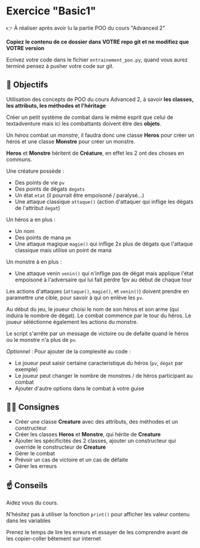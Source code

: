 
# Exercice "Basic1"

👉 À réaliser après avoir lu la partie POO du cours "Advanced 2"

**Copiez le contenu de ce dossier dans VOTRE repo git et ne modifiez que VOTRE version**

Ecrivez votre code dans le fichier `entrainement_poo.py`, quand vous aurez terminé pensez à pusher votre code sur git.

## 🏁 Objectifs
Utilisation des concepts de POO du cours Advanced 2, à savoir **les classes, les attributs, les méthodes et l'héritage**

Créer un petit système de combat dans le même esprit que celui de textadventure mais ici les combattants doivent être des **objets**.

Un *héros* combat un *monstre*, il faudra donc une classe **Heros** pour créer un héros et une classe **Monstre** pour créer un monstre.

**Heros** et **Monstre** héritent de **Créature**, en effet les 2 ont des choses en communs.

Une créature possède :
- Des points de vie `pv`
- Des points de dégats `degats`
- Un état `etat` (il pourrait être empoisoné / paralysé...)
- Une attaque classique `attaque()` (action d'attaquer qui inflige les dégats de l'attribut `degat`)

Un héros a en plus :
- Un nom
- Des points de mana `pm`
- Une attaque magique `magie()` qui inflige 2x plus de dégats que l'attaque classique mais utilise un point de mana

Un monstre à en plus :
- Une attaque venin `venin()` qui n'inflige pas de dégat mais applique l'état empoisoné à l'adversaire qui lui fait perdre 1pv au début de chaque tour

Les actions d'attaques (`attaque()`, `magie()`, et `venin()`) doivent prendre en paramettre une cible, pour savoir à qui on enlève les `pv`.

Au début du jeu, le joueur choisi le nom de son héros et son arme (qui induira le nombre de dégat). Le combat commence par le tour du héros. Le joueur séléctionne également les actions du monstre.

Le script s'arrête par un message de victoire ou de defaite quand le héros ou le monstre n'a plus de `pv`.

*Optionnel* : Pour ajouter de la complexité au code :
- Le joueur peut saisir certaine caracteristique du héros (`pv`, `dégat` par exemple)
- Le joueur peut changer le nombre de monstres / de héros participant au combat
- Ajouter d'autre options dans le combat à votre guise 



## 🧑‍🏫 Consignes
* Créer une classe **Creature** avec des attributs, des méthodes et un constructeur
* Créer les classes **Heros** et **Monstre**, qui hérite de **Creature**
* Ajouter les spécificités des 2 classes, ajouter un constructeur qui override le constructeur de **Creature**
* Gérer le combat
* Prévoir un cas de victoire et un cas de défaite
* Gérer les erreurs



## ☝ Conseils

Aidez vous du cours.

N'hésitez pas à utiliser la fonction `print()` pour afficher les valeur contenu dans les variables

Prenez le temps de lire les erreurs et essayer de les comprendre avant de les copier-coller bêtement sur internet
